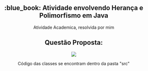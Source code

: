 <h2 align="center">:blue_book: Atividade envolvendo Herança e Polimorfismo em Java</h2>
<p align="center">Atividade Academica, resolvida por mim</p>

<h2 align="center"> Questão Proposta: </h2>
<p align="center"><image src="Atividade.PNG"></p>
<p align="center">Código das classes se encontram dentro da pasta "src"</p>
